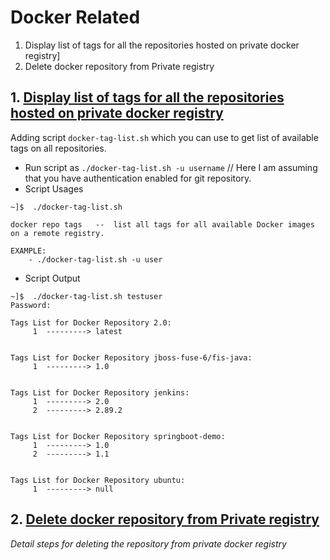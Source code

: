 # Docker Related


1. Display list of tags for all the repositories hosted on private docker registry]
2. Delete docker repository from Private registry
 ## 1. [Display list of tags for all the repositories hosted on private docker registry](https://github.com/deepforu47/docker/blob/master/docker-tag-list.sh)
Adding script `docker-tag-list.sh` which you can use to get list of available tags on all repositories.
* Run script as `./docker-tag-list.sh -u username`  // Here I am assuming that you have authentication enabled for git repository.
* Script Usages
```
~]$  ./docker-tag-list.sh 

docker repo tags   --  list all tags for all available Docker images on a remote registry.

EXAMPLE: 
    - ./docker-tag-list.sh -u user
```
* Script Output
```
~]$  ./docker-tag-list.sh testuser
Password:

Tags List for Docker Repository 2.0:
     1	---------> latest


Tags List for Docker Repository jboss-fuse-6/fis-java:
     1	---------> 1.0


Tags List for Docker Repository jenkins:
     1	---------> 2.0
     2	---------> 2.89.2


Tags List for Docker Repository springboot-demo:
     1	---------> 1.0
     2	---------> 1.1


Tags List for Docker Repository ubuntu:
     1	---------> null
```

## 2. [Delete docker repository from Private registry](https://github.com/deepforu47/docker/blob/master/Delete%20docker%20repository%20from%20Private%20registry.md)
 
   *Detail steps for deleting the repository from private docker registry*
        

